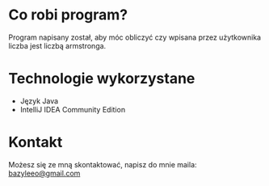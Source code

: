 

# Co robi program?

Program napisany został, aby móc obliczyć czy wpisana przez użytkownika liczba jest liczbą armstronga.

# Technologie wykorzystane

* Język Java
* IntelliJ IDEA Community Edition

# Kontakt

Możesz się ze mną skontaktować, napisz do mnie maila: bazyleeo@gmail.com
